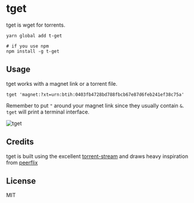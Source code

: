 # tget

tget is wget for torrents.

```
yarn global add t-get

# if you use npm 
npm install -g t-get
```

## Usage

tget works with a magnet link or a torrent file.

```
tget 'magnet:?xt=urn:btih:0403fb4728bd788fbcb67e87d6feb241ef38c75a'
```

Remember to put `"` around your magnet link since they usually contain `&`.
`tget` will print a terminal interface.

![tget](https://raw.github.com/jeffjose/tget/master/tget.png)

## Credits

tget is built using the excellent [torrent-stream](https://github.com/mafintosh/torrent-stream) and draws heavy inspiration from [peerflix](https://github.com/mafintosh/peerflix)

## License

MIT
